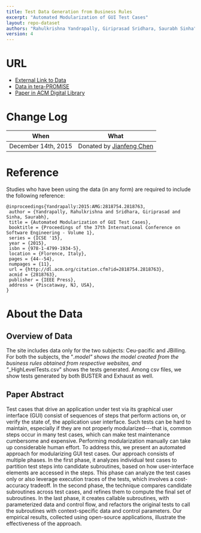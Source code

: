 ```yaml
---
title: Test Data Generation from Business Rules
excerpt: "Automated Modularization of GUI Test Cases"
layout: repo-dataset
authors: "Rahulkrishna Yandrapally, Giriprasad Sridhara, Saurabh Sinha"
version: 4
---
```


# URL

* [External Link to Data](https://sites.google.com/site/irlexternal/buster)
* [Data in tera-PROMISE](https://terapromise.csc.ncsu.edu:8443/!/#repo/view/head/test-generation/business)
* [Paper in ACM Digital Library](http://dl.acm.org/citation.cfm?id=2818763)

# Change Log

When | What
---- | ----
December 14th, 2015 | Donated by [Jianfeng Chen](mailto:jchen37@ncsu.edu)

# Reference

Studies who have been using the data (in any form) are required to include the following reference:

```
@inproceedings{Yandrapally:2015:AMG:2818754.2818763,
 author = {Yandrapally, Rahulkrishna and Sridhara, Giriprasad and Sinha, Saurabh},
 title = {Automated Modularization of GUI Test Cases},
 booktitle = {Proceedings of the 37th International Conference on Software Engineering - Volume 1},
 series = {ICSE '15},
 year = {2015},
 isbn = {978-1-4799-1934-5},
 location = {Florence, Italy},
 pages = {44--54},
 numpages = {11},
 url = {http://dl.acm.org/citation.cfm?id=2818754.2818763},
 acmid = {2818763},
 publisher = {IEEE Press},
 address = {Piscataway, NJ, USA},
}
```

# About the Data

## Overview of Data

The site includes data only for the two subjects: Ceu-pacific and JBilling. For both the subjects, the "*.model" shows the model created from the business rules obtained from respective websites, and "*_HighLevelTests.csv" shows the tests generated. Among csv files, we show tests generated by both BUSTER and Exhaust as well.

## Paper Abstract

Test cases that drive an application under test via its graphical user interface (GUI) consist of sequences of steps that perform actions on, or verify the state of, the application user interface. Such tests can be hard to maintain, especially if they are not properly modularized---that is, common steps occur in many test cases, which can make test maintenance cumbersome and expensive. Performing modularization manually can take up considerable human effort. To address this, we present an automated approach for modularizing GUI test cases. Our approach consists of multiple phases. In the first phase, it analyzes individual test cases to partition test steps into candidate subroutines, based on how user-interface elements are accessed in the steps. This phase can analyze the test cases only or also leverage execution traces of the tests, which involves a cost-accuracy tradeoff. In the second phase, the technique compares candidate subroutines across test cases, and refines them to compute the final set of subroutines. In the last phase, it creates callable subroutines, with parameterized data and control flow, and refactors the original tests to call the subroutines with context-specific data and control parameters. Our empirical results, collected using open-source applications, illustrate the effectiveness of the approach.
